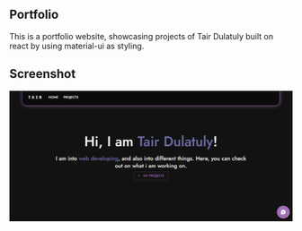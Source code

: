 ## **Portfolio**
This is a portfolio website, showcasing projects of Tair Dulatuly built on react by using material-ui as styling.

## **Screenshot**
![](public/screenshot.png)